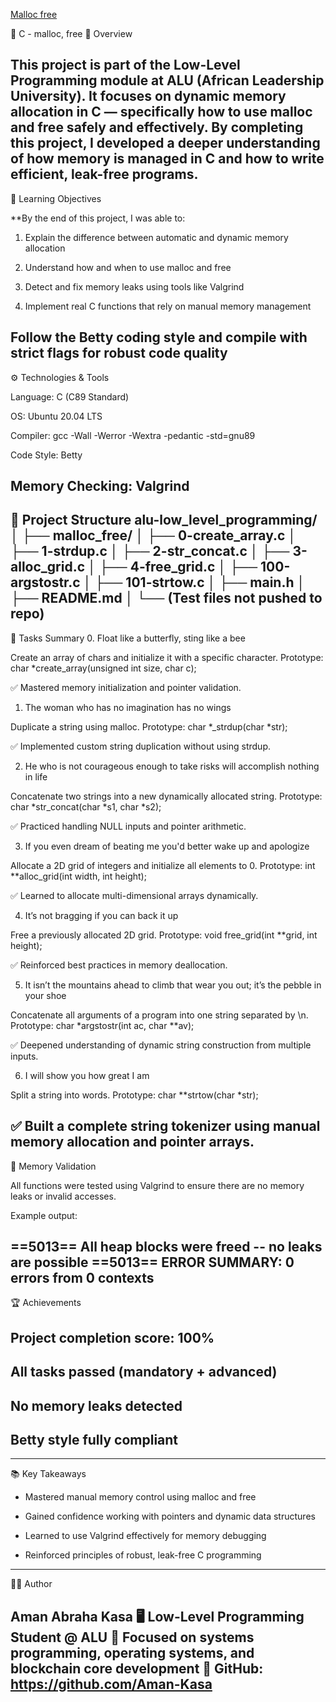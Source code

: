 [Malloc free](https://imgs.search.brave.com/QFedK6ro5OO-kMS_L1wptqi4G7-HYwSsWxEt-p65LCY/rs:fit:500:0:1:0/g:ce/aHR0cHM6Ly9kb3Ru/ZXR0cmlja3NjbG91/ZC5ibG9iLmNvcmUu/d2luZG93cy5uZXQv/YXJ0aWNsZS81NjIw/MjUwODAyMTM0NzQ5/LndlYnA)

📘 C - malloc, free
🧠 Overview

This project is part of the Low-Level Programming module at ALU (African Leadership University).
It focuses on dynamic memory allocation in C — specifically how to use malloc and free safely and effectively.
By completing this project, I developed a deeper understanding of how memory is managed in C and how to write efficient, leak-free programs.
-----------------------------------------------------------------------------------------------------------------------
🎯 Learning Objectives

**By the end of this project, I was able to:

1. Explain the difference between automatic and dynamic memory allocation

2. Understand how and when to use malloc and free

3. Detect and fix memory leaks using tools like Valgrind

4. Implement real C functions that rely on manual memory management

Follow the Betty coding style and compile with strict flags for robust code quality
-----------------------------------------------------------------------------------------------------------------
⚙️ Technologies & Tools

Language: C (C89 Standard)

OS: Ubuntu 20.04 LTS

Compiler: gcc -Wall -Werror -Wextra -pedantic -std=gnu89

Code Style: Betty

Memory Checking: Valgrind
---------------------------------------------------------------------------------------------------------------------
📂 Project Structure
alu-low_level_programming/
│
├── malloc_free/
│   ├── 0-create_array.c
│   ├── 1-strdup.c
│   ├── 2-str_concat.c
│   ├── 3-alloc_grid.c
│   ├── 4-free_grid.c
│   ├── 100-argstostr.c
│   ├── 101-strtow.c
│   ├── main.h
│   ├── README.md
│   └── (Test files not pushed to repo)
------------------------------------------------------------------------------------------------------------------
🧩 Tasks Summary
0. Float like a butterfly, sting like a bee

Create an array of chars and initialize it with a specific character.
Prototype: char *create_array(unsigned int size, char c);

✅ Mastered memory initialization and pointer validation.

1. The woman who has no imagination has no wings

Duplicate a string using malloc.
Prototype: char *_strdup(char *str);

✅ Implemented custom string duplication without using strdup.

2. He who is not courageous enough to take risks will accomplish nothing in life

Concatenate two strings into a new dynamically allocated string.
Prototype: char *str_concat(char *s1, char *s2);

✅ Practiced handling NULL inputs and pointer arithmetic.

3. If you even dream of beating me you'd better wake up and apologize

Allocate a 2D grid of integers and initialize all elements to 0.
Prototype: int **alloc_grid(int width, int height);

✅ Learned to allocate multi-dimensional arrays dynamically.

4. It’s not bragging if you can back it up

Free a previously allocated 2D grid.
Prototype: void free_grid(int **grid, int height);

✅ Reinforced best practices in memory deallocation.

5. It isn’t the mountains ahead to climb that wear you out; it’s the pebble in your shoe

Concatenate all arguments of a program into one string separated by \n.
Prototype: char *argstostr(int ac, char **av);

✅ Deepened understanding of dynamic string construction from multiple inputs.

6. I will show you how great I am

Split a string into words.
Prototype: char **strtow(char *str);

✅ Built a complete string tokenizer using manual memory allocation and pointer arrays.
-----------------------------------------------------------------------------------------------------------------
🧪 Memory Validation

All functions were tested using Valgrind to ensure there are no memory leaks or invalid accesses.

Example output:

==5013== All heap blocks were freed -- no leaks are possible
==5013== ERROR SUMMARY: 0 errors from 0 contexts
--------------------------------------------------------------------------------------------------------------------
🏆 Achievements

## Project completion score: 100%

## All tasks passed (mandatory + advanced)

## No memory leaks detected

## Betty style fully compliant
---------------------------------------------------------------------------------------------------------------------
📚 Key Takeaways

* Mastered manual memory control using malloc and free

* Gained confidence working with pointers and dynamic data structures

* Learned to use Valgrind effectively for memory debugging

* Reinforced principles of robust, leak-free C programming
---------------------------------------------------------------------------------------------------------------
👨‍💻 Author

Aman Abraha Kasa
🖥️ Low-Level Programming Student @ ALU
📍 Focused on systems programming, operating systems, and blockchain core development
🔗 GitHub: https://github.com/Aman-Kasa
--------------------------------------------------------------------------------------------------------------------
